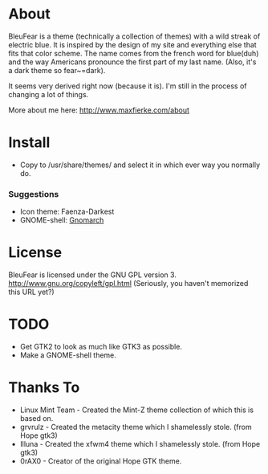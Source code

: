 About
=====
BleuFear is a theme (technically a collection of themes) with a wild 
streak of electric blue. It is inspired by the design of my site and 
everything else that fits that color scheme. The name comes from the 
french word for blue(duh) and the way Americans pronounce the first part 
of my last name. (Also, it's a dark theme so fear~=dark).

It seems very derived right now (because it is). I'm still in the 
process of changing a lot of things.

More about me here: http://www.maxfierke.com/about

Install
=======

* Copy to /usr/share/themes/ and select it in which ever way you normally do.

### Suggestions
* Icon theme: Faenza-Darkest
* GNOME-shell: 
[Gnomarch](http://alucryd.deviantart.com/art/Gnome-Shell-GnomArch-245249611)

License
=======

BleuFear is licensed under the GNU GPL version 3.
<http://www.gnu.org/copyleft/gpl.html> (Seriously, you haven't memorized 
this URL yet?)

TODO
====

* Get GTK2 to look as much like GTK3 as possible.
* Make a GNOME-shell theme.

Thanks To
=========
* Linux Mint Team - Created the Mint-Z theme collection of which this is 
based on.
* grvrulz - Created the metacity theme which I shamelessly 
stole. (from Hope gtk3)
* Illuna - Created the xfwm4 theme which I shamelessly stole. (from Hope 
gtk3)
* 0rAX0 - Creator of the original Hope GTK theme.
